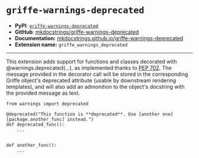 # `griffe-warnings-deprecated`

- **PyPI**: [`griffe-warnings-deprecated`](https://pypi.org/project/griffe-warnings-deprecated/)
- **GitHub**: [mkdocstrings/griffe-warnings-deprecated](https://github.com/mkdocstrings/griffe-warnings-deprecated)
- **Documentation:** [mkdocstrings.github.io/griffe-warnings-deprecated](https://mkdocstrings.github.io/griffe-warnings-deprecated)
- **Extension name:** `griffe_warnings_deprecated`

______________________________________________________________________

This extension adds support for functions and classes decorated with @warnings.deprecated(...), as implemented thanks to [PEP 702](https://peps.python.org/pep-0702/). The message provided in the decorator call will be stored in the corresponding Griffe object's deprecated attribute (usable by downstream rendering templates), and will also add an admonition to the object's docstring with the provided message as text.

```
from warnings import deprecated

@deprecated("This function is **deprecated**. Use [another one][package.another_func] instead.")
def deprecated_func():
    ...


def another_func():
    ...
```
